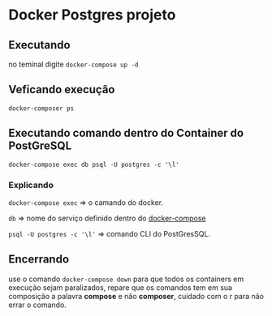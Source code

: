 # Docker Postgres projeto

## Executando
no teminal digite `docker-compose up -d`

## Veficando execução
    docker-composer ps

## Executando comando dentro do Container do PostGreSQL
    docker-compose exec db psql -U postgres -c '\l'

### Explicando
`docker-compose exec` => o camando do docker.

`db` => nome do serviço definido dentro do [docker-compose](docker-compose.yml)

`psql -U postgres -c '\l'` => comando CLI do PostGresSQL.

## Encerrando
use o comando `docker-compose down` para que todos os containers em execução sejam paralizados, repare que os comandos tem em sua composição a palavra **compose** e não **composer**, cuidado com o r para não errar o comando.